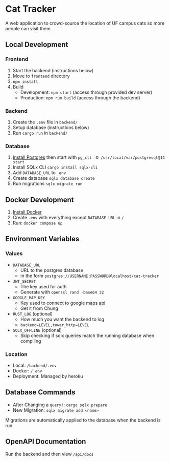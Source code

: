 # Cat Tracker

A web application to crowd-source the location of UF campus cats so more people can visit them

## Local Development

### Frontend

1. Start the backend (instructions below)
2. Move to `frontend` directory
3. `npm install`
4. Build
   - Development: `npm start` (access through provided dev server)
   - Production: `npm run build` (access through the backend)

### Backend

1. Create the `.env` file in `backend/`
2. Setup database (instructions below)
3. Run `cargo run` in `backend/`

### Database

1. [Install Postgres](https://www.postgresql.org/download/) then start with `pg_ctl -D /usr/local/var/postgresql@14 start`
2. Install SQLx CLI `cargo install sqlx-cli`
3. Add `DATABASE_URL` to `.env`
4. Create database `sqlx database create`
5. Run migrations `sqlx migrate run`

## Docker Development

1. [Install Docker](https://docs.docker.com/get-docker/)
2. Create `.env` with everything except `DATABASE_URL` in `/`
3. Run: `docker compose up`

## Environment Variables

### Values

- `DATABASE_URL`
  - URL to the postgres database
  - in the form `postgres://USERNAME:PASSWORD@localhost/cat-tracker`
- `JWT_SECRET`
  - The key used for auth
  - Generate with `openssl rand -base64 32`
- `GOOGLE_MAP_KEY`
  - Key used to connect to google maps api
  - Get it from Chung
- `RUST_LOG` (optional)
  - How much you want the backend to log
  - `backend=LEVEL,tower_http=LEVEL`
- `SQLX_OFFLINE` (optional)
  - Skip checking if sqlx queries match the running database when compiling

### Location

- Local: `/backend/.env`
- Docker: `/.env`
- Deployment: Managed by heroku

## Database Commands

- After Changing a `query!`: `cargo sqlx prepare`
- New Migration: `sqlx migrate add <name>`

Migrations are automatically applied to the database when the backend is run

## OpenAPI Documentation

Run the backend and then view `/api/docs`
